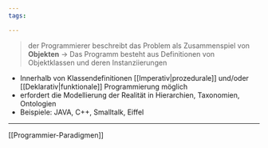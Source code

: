 ```yaml
---
tags:

---
```


>der Programmierer beschreibt das Problem als Zusammenspiel von **Objekten**
>-> Das Programm besteht aus Definitionen von Objektklassen und deren Instanziierungen

- Innerhalb von Klassendefinitionen [[Imperativ|prozedurale]] und/oder [[Deklarativ|funktionale]] Programmierung möglich
- erfordert die Modellierung der Realität in Hierarchien, Taxonomien, Ontologien
- Beispiele: JAVA, C++, Smalltalk, Eiffel

---
[[Programmier-Paradigmen]]